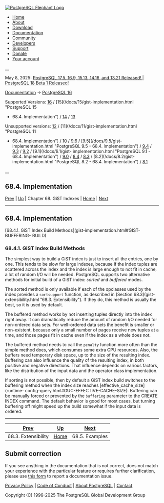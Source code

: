 [ ![PostgreSQL Elephant Logo](/media/img/about/press/elephant.png) ](/)

  * [Home](/ "Home")
  * [About](/about/ "About")
  * [Download](/download/ "Download")
  * [Documentation](/docs/ "Documentation")
  * [Community](/community/ "Community")
  * [Developers](/developer/ "Developers")
  * [Support](/support/ "Support")
  * [Donate](/about/donate/ "Donate")
  * [Your account](/account/ "Your account")

__

May 8, 2025: [ PostgreSQL 17.5, 16.9, 15.13, 14.18, and 13.21 Released! ](/about/news/postgresql-175-169-1513-1418-and-1321-released-3072/) | [ PostgreSQL 18 Beta 1 Released! ](/about/news/postgresql-18-beta-1-released-3070/)

[Documentation](/docs/ "Documentation") -> [PostgreSQL
16](/docs/16/index.html)

Supported Versions: [16](/docs/16/gist-implementation.html "PostgreSQL 16 -
68.4. Implementation") / [15](/docs/15/gist-implementation.html "PostgreSQL 15
- 68.4. Implementation") / [14](/docs/14/gist-implementation.html "PostgreSQL
14 - 68.4. Implementation") / [13](/docs/13/gist-implementation.html
"PostgreSQL 13 - 68.4. Implementation")

Unsupported versions: [12](/docs/12/gist-implementation.html "PostgreSQL 12 -
68.4. Implementation") / [11](/docs/11/gist-implementation.html "PostgreSQL 11
- 68.4. Implementation") / [10](/docs/10/gist-implementation.html "PostgreSQL
10 - 68.4. Implementation") / [9.6](/docs/9.6/gist-implementation.html
"PostgreSQL 9.6 - 68.4. Implementation") / [9.5](/docs/9.5/gist-
implementation.html "PostgreSQL 9.5 - 68.4. Implementation") /
[9.4](/docs/9.4/gist-implementation.html "PostgreSQL 9.4 -
68.4. Implementation") / [9.3](/docs/9.3/gist-implementation.html "PostgreSQL
9.3 - 68.4. Implementation") / [9.2](/docs/9.2/gist-implementation.html
"PostgreSQL 9.2 - 68.4. Implementation") / [9.1](/docs/9.1/gist-
implementation.html "PostgreSQL 9.1 - 68.4. Implementation") /
[9.0](/docs/9.0/gist-implementation.html "PostgreSQL 9.0 -
68.4. Implementation") / [8.4](/docs/8.4/gist-implementation.html "PostgreSQL
8.4 - 68.4. Implementation") / [8.3](/docs/8.3/gist-implementation.html
"PostgreSQL 8.3 - 68.4. Implementation") / [8.2](/docs/8.2/gist-
implementation.html "PostgreSQL 8.2 - 68.4. Implementation") /
[8.1](/docs/8.1/gist-implementation.html "PostgreSQL 8.1 -
68.4. Implementation")

__

68.4. Implementation  
---  
[Prev](gist-extensibility.html "68.3. Extensibility")  | [Up](gist.html "Chapter 68. GiST Indexes") | Chapter 68. GiST Indexes | [Home](index.html "PostgreSQL 16.9 Documentation") |  [Next](gist-examples.html "68.5. Examples")  
  
* * *

## 68.4. Implementation #

[68.4.1. GiST Index Build Methods](gist-implementation.html#GIST-BUFFERING-
BUILD)

### 68.4.1. GiST Index Build Methods #

The simplest way to build a GiST index is just to insert all the entries, one
by one. This tends to be slow for large indexes, because if the index tuples
are scattered across the index and the index is large enough to not fit in
cache, a lot of random I/O will be needed. PostgreSQL supports two alternative
methods for initial build of a GiST index: _sorted_ and _buffered_ modes.

The sorted method is only available if each of the opclasses used by the index
provides a `sortsupport` function, as described in [Section 68.3](gist-
extensibility.html "68.3. Extensibility"). If they do, this method is usually
the best, so it is used by default.

The buffered method works by not inserting tuples directly into the index
right away. It can dramatically reduce the amount of random I/O needed for
non-ordered data sets. For well-ordered data sets the benefit is smaller or
non-existent, because only a small number of pages receive new tuples at a
time, and those pages fit in cache even if the index as a whole does not.

The buffered method needs to call the `penalty` function more often than the
simple method does, which consumes some extra CPU resources. Also, the buffers
need temporary disk space, up to the size of the resulting index. Buffering
can also influence the quality of the resulting index, in both positive and
negative directions. That influence depends on various factors, like the
distribution of the input data and the operator class implementation.

If sorting is not possible, then by default a GiST index build switches to the
buffering method when the index size reaches [effective_cache_size](runtime-
config-query.html#GUC-EFFECTIVE-CACHE-SIZE). Buffering can be manually forced
or prevented by the `buffering` parameter to the CREATE INDEX command. The
default behavior is good for most cases, but turning buffering off might speed
up the build somewhat if the input data is ordered.

* * *

[Prev](gist-extensibility.html "68.3. Extensibility")  | [Up](gist.html "Chapter 68. GiST Indexes") |  [Next](gist-examples.html "68.5. Examples")  
---|---|---  
68.3. Extensibility  | [Home](index.html "PostgreSQL 16.9 Documentation") |  68.5. Examples  
  
## Submit correction

If you see anything in the documentation that is not correct, does not match
your experience with the particular feature or requires further clarification,
please use [this form](/account/comments/new/16/gist-implementation.html/) to
report a documentation issue.

[Privacy Policy](/about/privacypolicy) | [Code of Conduct](/about/policies/coc/) | [About PostgreSQL](/about/) | [Contact](/about/contact/)  

Copyright (C) 1996-2025 The PostgreSQL Global Development Group

